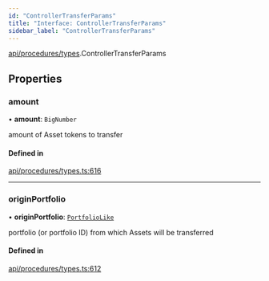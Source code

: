 ```yaml
---
id: "ControllerTransferParams"
title: "Interface: ControllerTransferParams"
sidebar_label: "ControllerTransferParams"
---
```


[api/procedures/types](../../../../../modules/API/Procedures/Types/Types.md).ControllerTransferParams

## Properties

### amount

• **amount**: `BigNumber`

amount of Asset tokens to transfer

#### Defined in

[api/procedures/types.ts:616](https://github.com/PolymeshAssociation/polymesh-sdk/blob/372a67e5d/src/api/procedures/types.ts#L616)

___

### originPortfolio

• **originPortfolio**: [`PortfolioLike`](../../../../../modules/Types/Types.md#portfoliolike)

portfolio (or portfolio ID) from which Assets will be transferred

#### Defined in

[api/procedures/types.ts:612](https://github.com/PolymeshAssociation/polymesh-sdk/blob/372a67e5d/src/api/procedures/types.ts#L612)
